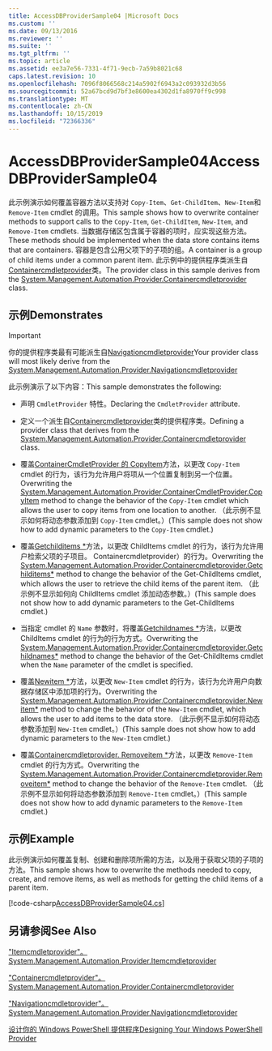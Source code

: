 ```yaml
---
title: AccessDBProviderSample04 |Microsoft Docs
ms.custom: ''
ms.date: 09/13/2016
ms.reviewer: ''
ms.suite: ''
ms.tgt_pltfrm: ''
ms.topic: article
ms.assetid: ee3a7e56-7331-4f71-9ecb-7a59b8021c68
caps.latest.revision: 10
ms.openlocfilehash: 7096f8066568c214a5902f6943a2c093932d3b56
ms.sourcegitcommit: 52a67bcd9d7bf3e8600ea4302d1fa8970ff9c998
ms.translationtype: MT
ms.contentlocale: zh-CN
ms.lasthandoff: 10/15/2019
ms.locfileid: "72366336"
---
```

# <a name="accessdbprovidersample04"></a><span data-ttu-id="8cd61-102">AccessDBProviderSample04</span><span class="sxs-lookup"><span data-stu-id="8cd61-102">AccessDBProviderSample04</span></span>

<span data-ttu-id="8cd61-103">此示例演示如何覆盖容器方法以支持对 `Copy-Item`、`Get-ChildItem`、`New-Item`和 `Remove-Item` cmdlet 的调用。</span><span class="sxs-lookup"><span data-stu-id="8cd61-103">This sample shows how to overwrite container methods to support calls to the `Copy-Item`, `Get-ChildItem`, `New-Item`, and `Remove-Item` cmdlets.</span></span> <span data-ttu-id="8cd61-104">当数据存储区包含属于容器的项时，应实现这些方法。</span><span class="sxs-lookup"><span data-stu-id="8cd61-104">These methods should be implemented when the data store contains items that are containers.</span></span> <span data-ttu-id="8cd61-105">容器是包含公用父项下的子项的组。</span><span class="sxs-lookup"><span data-stu-id="8cd61-105">A container is a group of child items under a common parent item.</span></span> <span data-ttu-id="8cd61-106">此示例中的提供程序类派生自[Containercmdletprovider](/dotnet/api/System.Management.Automation.Provider.ContainerCmdletProvider)类。</span><span class="sxs-lookup"><span data-stu-id="8cd61-106">The provider class in this sample derives from the [System.Management.Automation.Provider.Containercmdletprovider](/dotnet/api/System.Management.Automation.Provider.ContainerCmdletProvider) class.</span></span>

## <a name="demonstrates"></a><span data-ttu-id="8cd61-107">示例</span><span class="sxs-lookup"><span data-stu-id="8cd61-107">Demonstrates</span></span>

> [!IMPORTANT]
> <span data-ttu-id="8cd61-108">你的提供程序类最有可能派生自[Navigationcmdletprovider](/dotnet/api/System.Management.Automation.Provider.NavigationCmdletProvider)</span><span class="sxs-lookup"><span data-stu-id="8cd61-108">Your provider class will most likely derive from the [System.Management.Automation.Provider.Navigationcmdletprovider](/dotnet/api/System.Management.Automation.Provider.NavigationCmdletProvider)</span></span>

<span data-ttu-id="8cd61-109">此示例演示了以下内容：</span><span class="sxs-lookup"><span data-stu-id="8cd61-109">This sample demonstrates the following:</span></span>

- <span data-ttu-id="8cd61-110">声明 `CmdletProvider` 特性。</span><span class="sxs-lookup"><span data-stu-id="8cd61-110">Declaring the `CmdletProvider` attribute.</span></span>

- <span data-ttu-id="8cd61-111">定义一个派生自[Containercmdletprovider](/dotnet/api/System.Management.Automation.Provider.ContainerCmdletProvider)类的提供程序类。</span><span class="sxs-lookup"><span data-stu-id="8cd61-111">Defining a provider class that derives from the [System.Management.Automation.Provider.Containercmdletprovider](/dotnet/api/System.Management.Automation.Provider.ContainerCmdletProvider) class.</span></span>

- <span data-ttu-id="8cd61-112">覆盖[ContainerCmdletProvider 的 CopyItem](/dotnet/api/System.Management.Automation.Provider.ContainerCmdletProvider.CopyItem)方法，以更改 `Copy-Item` cmdlet 的行为，该行为允许用户将项从一个位置复制到另一个位置。</span><span class="sxs-lookup"><span data-stu-id="8cd61-112">Overwriting the [System.Management.Automation.Provider.ContainerCmdletProvider.CopyItem](/dotnet/api/System.Management.Automation.Provider.ContainerCmdletProvider.CopyItem) method to change the behavior of the `Copy-Item` cmdlet which allows the user to copy items from one location to another.</span></span> <span data-ttu-id="8cd61-113">（此示例不显示如何将动态参数添加到 `Copy-Item` cmdlet。）</span><span class="sxs-lookup"><span data-stu-id="8cd61-113">(This sample does not show how to add dynamic parameters to the `Copy-Item` cmdlet.)</span></span>

- <span data-ttu-id="8cd61-114">覆盖[Getchilditems \*](/dotnet/api/System.Management.Automation.Provider.ContainerCmdletProvider.GetChildItems)方法，以更改 ChildItems cmdlet 的行为，该行为允许用户检索父项的子项目。 Containercmdletprovider）的行为。</span><span class="sxs-lookup"><span data-stu-id="8cd61-114">Overwriting the [System.Management.Automation.Provider.Containercmdletprovider.Getchilditems\*](/dotnet/api/System.Management.Automation.Provider.ContainerCmdletProvider.GetChildItems) method to change the behavior of the Get-ChildItems cmdlet, which allows the user to retrieve the child items of the parent item.</span></span> <span data-ttu-id="8cd61-115">（此示例不显示如何向 ChildItems cmdlet 添加动态参数。）</span><span class="sxs-lookup"><span data-stu-id="8cd61-115">(This sample does not show how to add dynamic parameters to the Get-ChildItems cmdlet.)</span></span>

- <span data-ttu-id="8cd61-116">当指定 cmdlet 的 `Name` 参数时，将覆盖[Getchildnames \*](/dotnet/api/System.Management.Automation.Provider.ContainerCmdletProvider.GetChildNames)方法，以更改 ChildItems cmdlet 的行为的行为方式。</span><span class="sxs-lookup"><span data-stu-id="8cd61-116">Overwriting the [System.Management.Automation.Provider.Containercmdletprovider.Getchildnames\*](/dotnet/api/System.Management.Automation.Provider.ContainerCmdletProvider.GetChildNames) method to change the behavior of the Get-ChildItems cmdlet when the `Name` parameter of the cmdlet is specified.</span></span>

- <span data-ttu-id="8cd61-117">覆盖[Newitem \*](/dotnet/api/System.Management.Automation.Provider.ContainerCmdletProvider.NewItem)方法，以更改 `New-Item` cmdlet 的行为，该行为允许用户向数据存储区中添加项的行为。</span><span class="sxs-lookup"><span data-stu-id="8cd61-117">Overwriting the [System.Management.Automation.Provider.Containercmdletprovider.Newitem\*](/dotnet/api/System.Management.Automation.Provider.ContainerCmdletProvider.NewItem) method to change the behavior of the `New-Item` cmdlet, which allows the user to add items to the data store.</span></span> <span data-ttu-id="8cd61-118">（此示例不显示如何将动态参数添加到 `New-Item` cmdlet。）</span><span class="sxs-lookup"><span data-stu-id="8cd61-118">(This sample does not show how to add dynamic parameters to the `New-Item` cmdlet.)</span></span>

- <span data-ttu-id="8cd61-119">覆盖[Containercmdletprovider. Removeitem \*](/dotnet/api/System.Management.Automation.Provider.ContainerCmdletProvider.RemoveItem)方法，以更改 `Remove-Item` cmdlet 的行为方式。</span><span class="sxs-lookup"><span data-stu-id="8cd61-119">Overwriting the [System.Management.Automation.Provider.Containercmdletprovider.Removeitem\*](/dotnet/api/System.Management.Automation.Provider.ContainerCmdletProvider.RemoveItem) method to change the behavior of the `Remove-Item` cmdlet.</span></span> <span data-ttu-id="8cd61-120">（此示例不显示如何将动态参数添加到 `Remove-Item` cmdlet。）</span><span class="sxs-lookup"><span data-stu-id="8cd61-120">(This sample does not show how to add dynamic parameters to the `Remove-Item` cmdlet.)</span></span>

## <a name="example"></a><span data-ttu-id="8cd61-121">示例</span><span class="sxs-lookup"><span data-stu-id="8cd61-121">Example</span></span>

<span data-ttu-id="8cd61-122">此示例演示如何覆盖复制、创建和删除项所需的方法，以及用于获取父项的子项的方法。</span><span class="sxs-lookup"><span data-stu-id="8cd61-122">This sample shows how to overwrite the methods needed to copy, create, and remove items, as well as methods for getting the child items of a parent item.</span></span>

[!code-csharp[AccessDBProviderSample04.cs](../../../../powershell-sdk-samples/SDK-2.0/csharp/AccessDBProviderSample06/AccessDBProviderSample06.cs#L11-L1635 "AccessDBProviderSample04.cs")]

## <a name="see-also"></a><span data-ttu-id="8cd61-123">另请参阅</span><span class="sxs-lookup"><span data-stu-id="8cd61-123">See Also</span></span>

[<span data-ttu-id="8cd61-124">"Itemcmdletprovider"。</span><span class="sxs-lookup"><span data-stu-id="8cd61-124">System.Management.Automation.Provider.Itemcmdletprovider</span></span>](/dotnet/api/System.Management.Automation.Provider.ItemCmdletProvider)

[<span data-ttu-id="8cd61-125">"Containercmdletprovider"。</span><span class="sxs-lookup"><span data-stu-id="8cd61-125">System.Management.Automation.Provider.Containercmdletprovider</span></span>](/dotnet/api/System.Management.Automation.Provider.ContainerCmdletProvider)

[<span data-ttu-id="8cd61-126">"Navigationcmdletprovider"。</span><span class="sxs-lookup"><span data-stu-id="8cd61-126">System.Management.Automation.Provider.Navigationcmdletprovider</span></span>](/dotnet/api/System.Management.Automation.Provider.NavigationCmdletProvider)

[<span data-ttu-id="8cd61-127">设计你的 Windows PowerShell 提供程序</span><span class="sxs-lookup"><span data-stu-id="8cd61-127">Designing Your Windows PowerShell Provider</span></span>](./provider-types.md)
